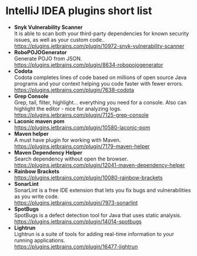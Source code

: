 # IntelliJ IDEA plugins short list


- **Snyk Vulnerability Scanner**<br/>
It is able to scan both your third-party dependencies for known security issues, as well as your custom code..<br/>
https://plugins.jetbrains.com/plugin/10972-snyk-vulnerability-scanner
- **RoboPOJOGenerator**<br/>
Generate POJO from JSON.<br/>
https://plugins.jetbrains.com/plugin/8634-robopojogenerator
- **Codota**<br/>
Codota completes lines of code based on millions of open source Java programs and your context helping you code faster with fewer errors. <br/>
https://plugins.jetbrains.com/plugin/7638-codota
- **Grep Console**<br/>
Grep, tail, filter, highlight... everything you need for a console. Also can highlight the editor - nice for analyzing logs.<br/>
https://plugins.jetbrains.com/plugin/7125-grep-console
- **Laconic maven pom**<br/>
https://plugins.jetbrains.com/plugin/10580-laconic-pom
- **Maven helper**<br/>
A must have plugin for working with Maven.<br/>
https://plugins.jetbrains.com/plugin/7179-maven-helper
- **Maven Dependency Helper**<br/>
Search dependency without open the browser.<br/>
https://plugins.jetbrains.com/plugin/12041-maven-dependency-helper
- **Rainbow Brackets**<br/>
https://plugins.jetbrains.com/plugin/10080-rainbow-brackets
- **SonarLint**<br/>
SonarLint is a free IDE extension that lets you fix bugs and vulnerabilities as you write code.<br/>
https://plugins.jetbrains.com/plugin/7973-sonarlint
- **SpotBugs**<br/>
SpotBugs is a defect detection tool for Java that uses static analysis.<br/>
https://plugins.jetbrains.com/plugin/14014-spotbugs
- **Lightrun**<br/>
Lightrun is a suite of tools for adding real-time information to your running applications.<br/>
https://plugins.jetbrains.com/plugin/16477-lightrun
